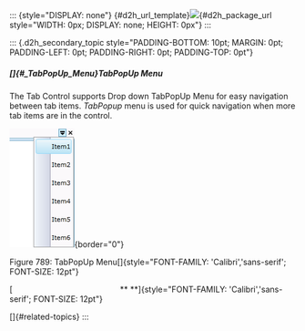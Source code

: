 ::: {style="DISPLAY: none"}
[](ms-xhelp:///?Id=d2h_url_template){#d2h_url_template}![](!package_url!){#d2h_package_url style="WIDTH: 0px; DISPLAY: none; HEIGHT: 0px"}
:::

::: {.d2h_secondary_topic style="PADDING-BOTTOM: 10pt; MARGIN: 0pt; PADDING-LEFT: 0pt; PADDING-RIGHT: 0pt; PADDING-TOP: 0pt"}
##### []{#_TabPopUp_Menu}TabPopUp Menu

The Tab Control supports Drop down TabPopUp Menu for easy navigation between tab items. *TabPopup* menu is used for quick navigation when more tab items are in the control.

![Description: Description: C:\\Users\\sureshkumarc\\Desktop\\Tab\\tab26.png](../ImagesExt/image261_699.png){border="0"}

Figure 789: TabPopUp Menu[]{style="FONT-FAMILY: 'Calibri','sans-serif'; FONT-SIZE: 12pt"}

[                                                ** **]{style="FONT-FAMILY: 'Calibri','sans-serif'; FONT-SIZE: 12pt"}

[]{#related-topics}
:::
